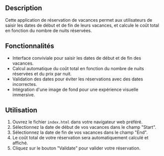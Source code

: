## Description

Cette application de réservation de vacances permet aux utilisateurs de saisir les dates de début et de fin de leurs vacances, et calcule le coût total en fonction du nombre de nuits réservées.

## Fonctionnalités

- Interface conviviale pour saisir les dates de début et de fin des vacances.
- Calcul automatique du coût total en fonction du nombre de nuits réservées et du prix par nuit.
- Validation des dates pour éviter les réservations avec des dates incorrectes.
- Intégration d'une image de fond pour une expérience visuelle immersive.

## Utilisation

1. Ouvrez le fichier `index.html` dans votre navigateur web préféré.
2. Sélectionnez la date de début de vos vacances dans le champ "Start".
3. Sélectionnez la date de fin de vos vacances dans le champ "End".
4. Le coût total de votre réservation sera automatiquement calculé et affiché.
5. Cliquez sur le bouton "Validate" pour valider votre réservation.
